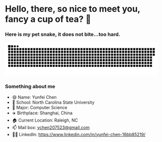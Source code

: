 # Hello, there, so nice to meet you, fancy a cup of tea? 🍵

### Here is my pet snake, it does not bite...too hard.
![](https://github.com/ychen-207523/ychen-207523/blob/output/github-contribution-grid-snake-dark.svg)

### Something about me

 - 😄 Name: Yunfei Chen
 - 🏫 School: North Carolina State University
 - 🔭 Major: Computer Science
 - ✈️ Birthplace: Shanghai, China
 - 🏠 Current Location: Raleigh, NC
 - 📫 Mail box: ychen207523@gmail.com
 - 🙋‍♂️ LinkedIn: https://www.linkedin.com/in/yunfei-chen-16bb85219/

<!--
**ychen-207523/ychen-207523** is a ✨ _special_ ✨ repository because its `README.md` (this file) appears on your GitHub profile.

Here are some ideas to get you started:

- 🔭 I’m currently working on ...
- 🌱 I’m currently learning ...
- 👯 I’m looking to collaborate on ...
- 🤔 I’m looking for help with ...
- 💬 Ask me about ...
- 📫 How to reach me: ...
- 😄 Pronouns: ...
- ⚡ Fun fact: ...
-->
